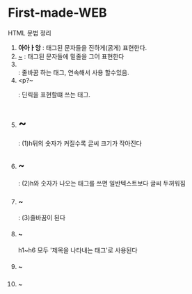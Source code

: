 # First-made-WEB
HTML 문법 정리
1. <strong>아아ㅏ앙</strong> : 태그된 문자들을 진하게(굵게) 표현한다.
2. <u>~</u> : 태그된 문자들에 밑줄을 그어 표현한다
3. <br>: 줄바꿈 하는 태그, 연속해서 사용 할수있음.
4. <p?~</p>: 딘릭을 표현할떄 쓰는 태그.      
5. <h1>~</h1> : (1)h뒤의 숫자가 커질수록 글씨 크기가 작아진다
6. <h2>~</h2> : (2)h와 숫자가 나오는 태그를 쓰면 일반텍스트보다 글씨 두꺼워짐
7. <h3>~</h3> : (3)줄바꿈이 된다
8. <h4>~</h4>    h1~h6 모두 '제목을 나타내는 태그'로 사용된다
9. <h5>~</h5> 
10. <h6>~</h6> 
